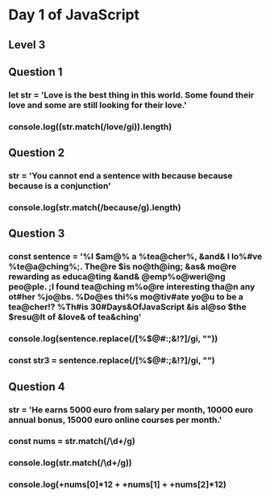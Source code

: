 # Day 1 of JavaScript 
## Level 3




## Question 1
### let str = 'Love is the best thing in this world. Some found their love and some are still looking for their love.'
### console.log((str.match(/love/gi)).length)



## Question 2
### str = 'You cannot end a sentence with because because because is a conjunction'
### console.log(str.match(/because/g).length)



## Question 3
### const sentence = '%I $am@% a %tea@cher%, &and& I lo%#ve %te@a@ching%;. The@re $is no@th@ing; &as& mo@re rewarding as educa@ting &and& @emp%o@weri@ng peo@ple. ;I found tea@ching m%o@re interesting tha@n any ot#her %jo@bs. %Do@es thi%s mo@tiv#ate yo@u to be a tea@cher!? %Th#is 30#Days&OfJavaScript &is al@so $the $resu@lt of &love& of tea&ching'
### console.log(sentence.replace(/[%$@#:;&!?]/gi, ""))
### const str3 = sentence.replace(/[%$@#:;&!?]/gi, "")




## Question 4
### str = 'He earns 5000 euro from salary per month, 10000 euro annual bonus, 15000 euro online courses per month.'
### const nums = str.match(/\d+/g)
### console.log(str.match(/\d+/g))
### console.log(+nums[0]*12 + +nums[1] + +nums[2]*12)

